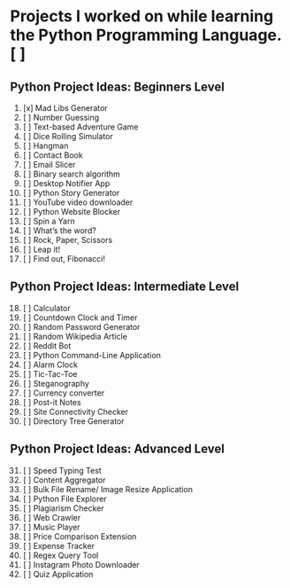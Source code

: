 # Projects I worked on while learning the Python Programming Language. [ ]

## Python Project Ideas: Beginners Level

1. [x] Mad Libs Generator
2. [ ] Number Guessing
3. [ ] Text-based Adventure Game
4. [ ] Dice Rolling Simulator
5. [ ] Hangman
6. [ ] Contact Book
7. [ ] Email Slicer
8. [ ] Binary search algorithm
9. [ ] Desktop Notifier App
10. [ ] Python Story Generator
11. [ ] YouTube video downloader
12. [ ] Python Website Blocker
13. [ ] Spin a Yarn
14. [ ] What’s the word?
15. [ ] Rock, Paper, Scissors
16. [ ] Leap it!
17. [ ] Find out, Fibonacci!

## Python Project Ideas: Intermediate Level

18. [ ] Calculator
19. [ ] Countdown Clock and Timer
20. [ ] Random Password Generator
21. [ ] Random Wikipedia Article
22. [ ] Reddit Bot
23. [ ] Python Command-Line Application
24. [ ] Alarm Clock
25. [ ] Tic-Tac-Toe
26. [ ] Steganography
27. [ ] Currency converter
28. [ ] Post-it Notes
29. [ ] Site Connectivity Checker
30. [ ] Directory Tree Generator

## Python Project Ideas: Advanced Level

31. [ ] Speed Typing Test
32. [ ] Content Aggregator
33. [ ] Bulk File Rename/ Image Resize Application
34. [ ] Python File Explorer
35. [ ] Plagiarism Checker
36. [ ] Web Crawler
37. [ ] Music Player
38. [ ] Price Comparison Extension
39. [ ] Expense Tracker
40. [ ] Regex Query Tool
41. [ ] Instagram Photo Downloader
42. [ ] Quiz Application
